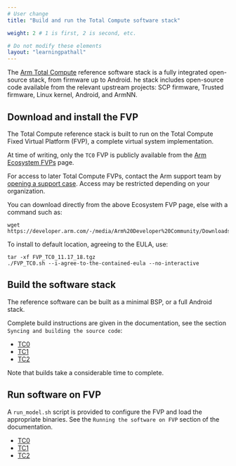 ```yaml
---
# User change
title: "Build and run the Total Compute software stack"

weight: 2 # 1 is first, 2 is second, etc.

# Do not modify these elements
layout: "learningpathall"
---
```

The [Arm Total Compute](https://developer.arm.com/Tools%20and%20Software/Total%20Compute) reference software stack is a fully integrated open-source stack, from firmware up to Android. he stack includes open-source code available from the relevant upstream projects: SCP firmware, Trusted firmware, Linux kernel, Android, and ArmNN.

## Download and install the FVP

The Total Compute reference stack is built to run on the Total Compute Fixed Virtual Platform (FVP), a complete virtual system implementation.

At time of writing, only the `TC0` FVP is publicly available from the [Arm Ecosystem FVPs](https://developer.arm.com/downloads/-/arm-ecosystem-fvps) page.

For access to later Total Compute FVPs, contact the Arm support team by [opening a support case](https://developer.arm.com/All%20Support%20Services). Access may be restricted depending on your organization.

You can download directly from the above Ecosystem FVP page, else with a command such as:
```console
wget https://developer.arm.com/-/media/Arm%20Developer%20Community/Downloads/OSS/FVP/TotalCompute/Total%20Compute%20Update%202022/FVP_TC0_11.17_18.tgz
```
To install to default location, agreeing to the EULA, use:
```console
tar -xf FVP_TC0_11.17_18.tgz
./FVP_TC0.sh --i-agree-to-the-contained-eula --no-interactive
```
## Build the software stack

The reference software can be built as a minimal BSP, or a full Android stack.

Complete build instructions are given in the documentation, see the section `Syncing and building the source code`:
- [TC0](https://gitlab.arm.com/arm-reference-solutions/arm-reference-solutions-docs/-/blob/master/docs/totalcompute/tc0/user-guide.rst)
- [TC1](https://gitlab.arm.com/arm-reference-solutions/arm-reference-solutions-docs/-/blob/master/docs/totalcompute/tc1/user-guide.rst)
- [TC2](https://gitlab.arm.com/arm-reference-solutions/arm-reference-solutions-docs/-/blob/master/docs/totalcompute/tc2/user-guide.rst)

Note that builds take a considerable time to complete.

## Run software on FVP

A `run_model.sh` script is provided to configure the FVP and load the appropriate binaries. See the `Running the software on FVP` section of the documentation.
- [TC0](https://gitlab.arm.com/arm-reference-solutions/arm-reference-solutions-docs/-/blob/master/docs/totalcompute/tc0/user-guide.rst)
- [TC1](https://gitlab.arm.com/arm-reference-solutions/arm-reference-solutions-docs/-/blob/master/docs/totalcompute/tc1/user-guide.rst)
- [TC2](https://gitlab.arm.com/arm-reference-solutions/arm-reference-solutions-docs/-/blob/master/docs/totalcompute/tc2/user-guide.rst)

